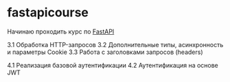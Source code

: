 # fastapicourse

Начинаю проходить курс по [FastAPI](https://stepik.org/course/179694/syllabus)

3.1 Обработка HTTP-запросов
3.2 Дополнительные типы, асинхронность и параметры Cookie
3.3 Работа с заголовками запросов (headers)

4.1 Реализация базовой аутентификации
4.2 Аутентификация на основе JWT
